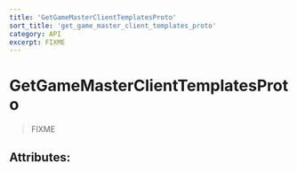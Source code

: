 ```yaml
---
title: 'GetGameMasterClientTemplatesProto'
sort_title: 'get_game_master_client_templates_proto'
category: API
excerpt: FIXME
---
```


# GetGameMasterClientTemplatesProto

> FIXME

## Attributes:

